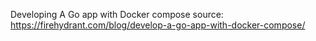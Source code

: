 Developing A Go app with Docker compose 
source: https://firehydrant.com/blog/develop-a-go-app-with-docker-compose/
